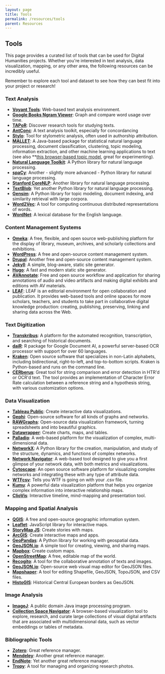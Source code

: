 ```yaml
---
layout: page
title: Tools
permalink: /resources/tools
parent: Resources
---
```


## Tools

This page provides a curated list of tools that can be used for Digital Humanities projects. Whether you're interested in text analysis, data visualization, mapping, or any other area, the following resources can be incredibly useful.

Remember to explore each tool and dataset to see how they can best fit into your project or research!

### Text Analysis
- **[Voyant Tools](https://voyant-tools.org/)**: Web-based text analysis environment.
- **[Google Books Ngram Viewer](https://books.google.com/ngrams)**: Graph and compare word usage over time.
- **[TAPoR](http://tapor.ca/home)**: Discover research tools for studying texts.
- **[AntConc](https://www.laurenceanthony.net/software/antconc/)**: A text analysis toolkit, especially for concordancing 
- **[Stylo](https://sites.google.com/site/computationalstylistics/)**: Tool for stylometric analysis, often used in authorship attribution.
- **[MALLET](http://mallet.cs.umass.edu/)**: A Java-based package for statistical natural language processing, document classification, clustering, topic modeling, information extraction, and other machine learning applications to text (see also **[this browser-based topic model](https://mimno.infosci.cornell.edu/jsLDA/jslda.html), great for experimenting).
- **[Natural Language Toolkit](https://www.nltk.org/)**: A Python library for natural language processing.
- **[spaCy](https://spacy.io/)**: Another - slightly more advanced - Python library for natural language processing.
- **[Stanford CoreNLP](https://stanfordnlp.github.io/CoreNLP/)**: Another library for natural language processing.
- **[TextBlob](https://textblob.readthedocs.io/en/dev/)**: Yet another Python library for natural language processing.
- **[Gensim](https://radimrehurek.com/gensim/)**: A Python library for topic modeling, document indexing, and similarity retrieval with large corpora.
- **[Word2Vec](https://code.google.com/archive/p/word2vec/)**: A tool for computing continuous distributed representations of words.
- **[WordNet](https://wordnet.princeton.edu/)**: A lexical database for the English language.

### Content Management Systems
- **[Omeka](https://omeka.org/)**: A free, flexible, and open source web-publishing platform for the display of library, museum, archives, and scholarly collections and exhibitions.
- **[WordPress](https://wordpress.com/)**: A free and open-source content management system.
- **[Drupal](https://www.drupal.org/)**: Another free and open-source content management system.
- **[Jekyll](https://jekyllrb.com/)**: A simple, blog-aware, static site generator.
- **[Hugo](https://gohugo.io/)**: A fast and modern static site generator.
- **[AVAnnotate](https://av-annotate.org/)**: Free and open source workflow and application for sharing annotations of audio and video artifacts and making digital exhibits and editions with AV materials.
- **[LEAF](https://www.leaf-vre.org/)**: LEAF is an editorial environment for open collaboration and publication. It provides web-based tools and online spaces for more scholars, teachers, and students to take part in collaborative digital knowledge production: creating, publishing, preserving, linking and sharing data across the Web.

### Text Digitization
- **[Transkribus](https://readcoop.eu/)**: A platform for the automated recognition, transcription, and searching of historical documents.
- **[daiR](https://dair.info/)**: R package for Google Document AI, a powerful server-based OCR processor with support for over 60 languages.
- **[Kraken](https://kraken.re/main/index.html)**: Open source software that specializes in non-Latin alphabets, including bidirectional, right-to-left, and top-to-bottom scripts. Kraken is Python-based and runs on the command line.
- **[CERberus](https://github.com/WHaverals/CERberus)**: Great tool for string comparison and error detection in HTR'd or OCR'd text. The tool provides an implementation of Character Error Rate calculation between a reference string and a hypothesis string, with various customization options.

### Data Visualization
- **[Tableau Public](https://public.tableau.com/en-us/s/)**: Create interactive data visualizations.
- **[Gephi](https://gephi.org/)**: Open-source software for all kinds of graphs and networks.
- **[RAWGraphs](https://rawgraphs.io/)**: Open-source data visualization framework, turning spreadsheets and into beautiful graphics.
- **[Datawrapper](https://www.datawrapper.de/)**: Create charts, maps, and tables.
- **[Palladio](http://hdlab.stanford.edu/palladio/)**: A web-based platform for the visualization of complex, multi-dimensional data.
- **[NetworkX](https://networkx.github.io/)**: A Python library for the creation, manipulation, and study of the structure, dynamics, and functions of complex networks.
- **[Network Navigator](https://networknavigator.jrladd.com/)**: A web-based tool designed to give you a first glimpse of your network data, with both metrics and visualizations.
- **[Cytoscape](https://cytoscape.org/)**: An open source software platform for visualizing complex networks and integrating these with any type of attribute data.
- **[WTFcsv](https://wtfcsv.com/)**: Tells you WTF is going on with your .csv file.
- **[Kumu](https://kumu.io/)**: A powerful data visualization platform that helps you organize complex information into interactive relationship maps.
- **[ClioVis](https://cliovis.com/)**: Interactive timeline, mind-mapping and presentation tool.

### Mapping and Spatial Analysis
- **[QGIS](https://qgis.org/en/site/)**: A free and open-source geographic information system.
- **[Leaflet](https://leafletjs.com/)**: JavaScript library for interactive maps.
- **[StoryMap JS](https://storymap.knightlab.com/)**: Create stories with maps.
- **[ArcGIS](https://www.arcgis.com/index.html)**: Create interactive maps and apps.
- **[GeoPandas](https://geopandas.org/)**: A Python library for working with geospatial data.
- **[GeoJSON.io](https://geojson.io/)**: A simple tool for creating, viewing, and sharing maps.
- **[Mapbox](https://www.mapbox.com/)**: Create custom maps.
- **[OpenStreetMap](https://www.openstreetmap.org/)**: A free, editable map of the world.
- **[Recogito](https://recogito.pelagios.org/)**: A tool for the collaborative annotation of texts and images.
- **[GeoJSON.io](http://geojson.io/)**: Open-source web visual map editor for GeoJSON files.
- **[Mapshaper](https://mapshaper.org/)**: A tool for editing Shapefile, GeoJSON, TopoJSON, and CSV files.
- **[HistoGIS](https://histogis.acdh.oeaw.ac.at/shapes/shapes/)**: Historical Central European borders as GeoJSON.

### Image Analysis
- **[ImageJ](https://imagej.net/)**: A public domain Java image processing program.
- **[Collection Space Navigator](https://collection-space-navigator.github.io/)**: A browser-based visualization tool to explore, research, and curate large collections of visual digital artifacts that are associated with multidimensional data, such as vector embeddings or tables of metadata.

### Bibliographic Tools
- **[Zotero](https://www.zotero.org/)**: Great reference manager.
- **[Mendeley](https://www.mendeley.com/)**: Another great reference manager.
- **[EndNote](https://endnote.com/)**: Yet another great reference manager.
- **[Tropy](https://tropy.org/)**: A tool for managing and organizing research photos.